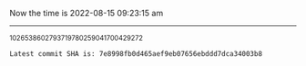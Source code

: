Now the time is 2022-08-15 09:23:15 am

---

<small>1026538602793719780259041700429272</small>

```txt
Latest commit SHA is: 7e8998fb0d465aef9eb07656ebddd7dca34003b8
```
